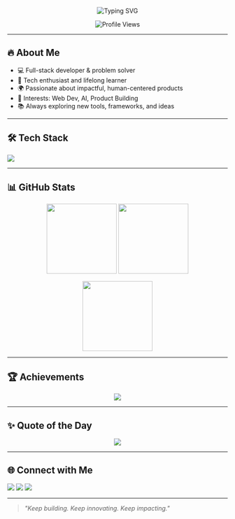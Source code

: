 <div align="center">

![Typing SVG](https://readme-typing-svg.demolab.com?font=Fira+Code&weight=600&size=28&pause=1000&center=true&vCenter=true&width=900&lines=Hi+there%2C+I'm+Aayush+%F0%9F%91%8B;Aspiring+Entrepreneur+%7C+Developer+%7C+Innovator;I+love+building+useful%2C+impactful+products)

![Profile Views](https://komarev.com/ghpvc/?username=Aayush-innovates&style=for-the-badge)

</div>

---

## 🔥 About Me
- 💻 Full-stack developer & problem solver  
- 🚀 Tech enthusiast and lifelong learner  
- 🌍 Passionate about impactful, human-centered products  
- 🎯 Interests: Web Dev, AI, Product Building  
- 📚 Always exploring new tools, frameworks, and ideas

---

## 🛠️ Tech Stack
<p align="left">
  <img src="https://skillicons.dev/icons?i=html,css,js,react,nodejs,express,mongodb,flutter,firebase,python,git,github,vite" />
</p>

---

## 📊 GitHub Stats
<p align="center">
  <img src="https://github-readme-stats.vercel.app/api?username=Aayush-innovates&show_icons=true&theme=radical" height="160" />
  <img src="https://github-readme-streak-stats.herokuapp.com/?user=Aayush-innovates&theme=radical" height="160" />
</p>

<p align="center">
  <img src="https://github-readme-stats.vercel.app/api/top-langs/?username=Aayush-innovates&layout=compact&theme=radical" height="160" />
</p>

---

## 🏆 Achievements
<p align="center">
  <img src="https://github-profile-trophy.vercel.app/?username=Aayush-innovates&theme=onedark&no-frame=true&row=1&column=7" />
</p>

---

## ✨ Quote of the Day
<p align="center">
  <img src="https://quotes-github-readme.vercel.app/api?type=horizontal&theme=radical" />
</p>

---

## 🌐 Connect with Me
<p align="left">
  <a href="https://www.linkedin.com/" target="_blank"><img src="https://skillicons.dev/icons?i=linkedin" /></a>
  <a href="mailto:aayush.leads@gmail.com"><img src="https://skillicons.dev/icons?i=gmail" /></a>
  <a href="https://yourportfolio.com" target="_blank"><img src="https://img.shields.io/badge/Portfolio-000000?style=for-the-badge&logo=vercel&logoColor=white" /></a>
</p>

---

> _"Keep building. Keep innovating. Keep impacting."_
